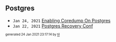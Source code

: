 ## Postgres


* <code>Jan 24, 2021</code> [Enabling Coredump On Postgres](2021-01-24T23-13-37-enabling-coredump-on-postgres.md)
* <code>Jan 22, 2021</code> [Postgres Recovery Conf](2021-01-22T16-59-56-postgres-recovery-conf.md)

<sup><sub>generated 24 Jan 2021 23:17:14 by <a href='https://github.com/senorprogrammer/til'>til</a></sub></sup>
